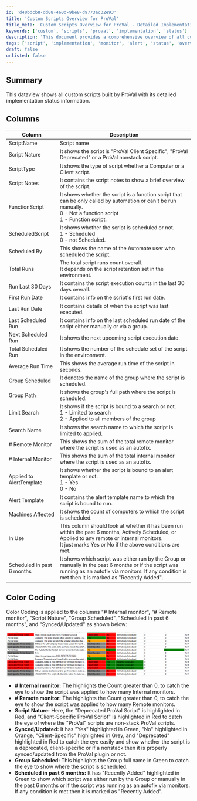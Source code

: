 ```yaml
---
id: 'd40bdcb8-dd08-460d-9be8-d9773ac32e93'
title: 'Custom Scripts Overview for ProVal'
title_meta: 'Custom Scripts Overview for ProVal - Detailed Implementation Status'
keywords: ['custom', 'scripts', 'proval', 'implementation', 'status']
description: 'This document provides a comprehensive overview of all custom scripts built by ProVal, detailing their implementation status and various attributes, including execution counts, scheduling information, and color coding for easy identification of script characteristics.'
tags: ['script', 'implementation', 'monitor', 'alert', 'status', 'overview']
draft: false
unlisted: false
---
```

## Summary

This dataview shows all custom scripts built by ProVal with its detailed implementation status information.

## Columns

| Column                    | Description                                                                                                                                                        |
|--------------------------|--------------------------------------------------------------------------------------------------------------------------------------------------------------------|
| ScriptName               | Script name                                                                                                                                                       |
| Script Nature            | It shows the script is "ProVal Client Specific", "ProVal Deprecated" or a ProVal nonstack script.                                                               |
| ScriptType               | It shows the type of script whether a Computer or a Client script.                                                                                              |
| Script Notes             | It contains the script notes to show a brief overview of the script.                                                                                            |
| FunctionScript           | It shows whether the script is a function script that can be only called by automation or can't be run manually.<br>0 - Not a function script<br>1 - Function script. |
| ScheduledScript          | It shows whether the script is scheduled or not.<br>1 - Scheduled<br>0 - not Scheduled.                                                                          |
| Scheduled By             | This shows the name of the Automate user who scheduled the script.                                                                                              |
| Total Runs               | The total script runs count overall.<br>It depends on the script retention set in the environment.                                                              |
| Run Last 30 Days         | It contains the script execution counts in the last 30 days overall.                                                                                            |
| First Run Date           | It contains info on the script's first run date.                                                                                                              |
| Last Run Date            | It contains details of when the script was last executed.                                                                                                       |
| Last Scheduled Run       | It contains info on the last scheduled run date of the script either manually or via a group.                                                                    |
| Next Scheduled Run       | It shows the next upcoming script execution date.                                                                                                              |
| Total Scheduled Run      | It shows the number of the schedule set of the script in the environment.                                                                                       |
| Average Run Time         | This shows the average run time of the script in seconds.                                                                                                       |
| Group Scheduled           | It denotes the name of the group where the script is scheduled.                                                                                                |
| Group Path               | It shows the group's full path where the script is scheduled.                                                                                                   |
| Limit Search             | It shows if the script is bound to a search or not.<br>1 - Limited to search<br>2 - Applied to all members of the group                                          |
| Search Name              | It shows the search name to which the script is limited to applied.                                                                                             |
| # Remote Monitor         | This shows the sum of the total remote monitor where the script is used as an autofix.                                                                          |
| # Internal Monitor       | This shows the sum of the total internal monitor where the script is used as an autofix.                                                                        |
| Applied to AlertTemplate  | It shows whether the script is bound to an alert template or not.<br>1 - Yes<br>0 - No                                                                          |
| Alert Template           | It contains the alert template name to which the script is bound to run.                                                                                       |
| Machines Affected        | It shows the count of computers to which the script is scheduled.                                                                                               |
| In Use                   | This column should look at whether it has been run within the past 6 months, Actively Scheduled, or Applied to any remote or internal monitors.<br>It just marks Yes or No if the above conditions are met. |
| Scheduled in past 6 months | It shows which script was either run by the Group or manually in the past 6 months or if the script was running as an autofix via monitors. If any condition is met then it is marked as "Recently Added". |

## Color Coding

Color Coding is applied to the columns "# Internal monitor", "# Remote monitor", "Script Nature", "Group Scheduled", "Scheduled in past 6 months", and "Synced/Updated" as shown below:

![Color Coding](../../../static/img/ProVal-Script-Detailed-Report/image_1.png)

- **# Internal monitor:** The highlights the Count greater than 0, to catch the eye to show the script was applied to how many Internal monitors.
- **# Remote monitor:** The highlights the Count greater than 0, to catch the eye to show the script was applied to how many Remote monitors.
- **Script Nature:** Here, the "Deprecated ProVal Script" is highlighted in Red, and "Client-Specific ProVal Script" is highlighted in Red to catch the eye of where the "ProVal" scripts are non-stack ProVal scripts.
- **Synced/Updated:** It has "Yes" highlighted in Green, "No" highlighted in Orange, "Client-Specific" highlighted in Grey, and "Deprecated" highlighted in Red to catch the eye easily and show whether the script is a deprecated, client-specific or if a nonstack then it is properly synced/updated from the ProVal plugin or not.
- **Group Scheduled:** This highlights the Group full name in Green to catch the eye to show where the script is scheduled.
- **Scheduled in past 6 months:** It has "Recently Added" highlighted in Green to show which script was either run by the Group or manually in the past 6 months or if the script was running as an autofix via monitors. If any condition is met then it is marked as "Recently Added".






